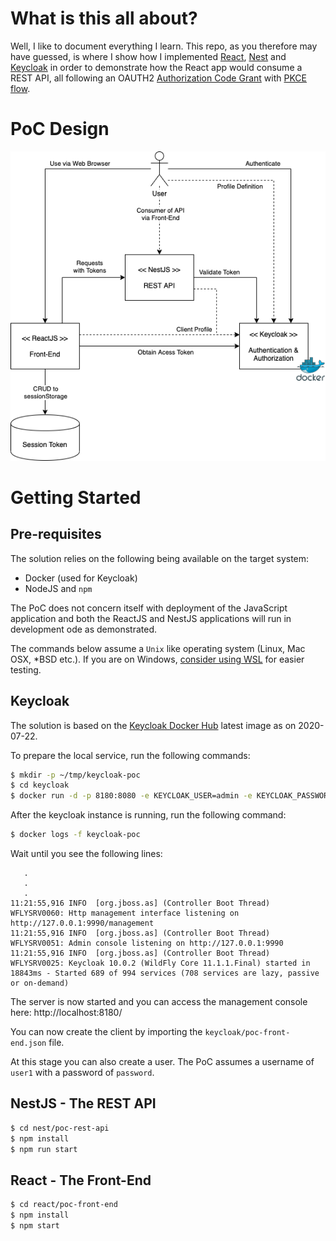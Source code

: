 # What is this all about?

Well, I like to document everything I learn. This repo, as you therefore may have guessed, is where I show how I implemented [React](https://reactjs.org/), [Nest](https://nestjs.com/) and [Keycloak](https://www.keycloak.org/) in order to demonstrate how the React app would consume a REST API, all following an OAUTH2 [Authorization Code Grant](https://tools.ietf.org/html/rfc6749#section-4.1) with [PKCE flow](https://tools.ietf.org/html/rfc7636).

# PoC Design

![PoC Design](poc_design.png)

# Getting Started

## Pre-requisites

The solution relies on the following being available on the target system:

* Docker (used for Keycloak)
* NodeJS and `npm`

The PoC does not concern itself with deployment of the JavaScript application and both the ReactJS and NestJS applications will run in development ode as demonstrated.

The commands below assume a `Unix` like operating system (Linux, Mac OSX, *BSD etc.). If you are on Windows, [consider using WSL](https://docs.microsoft.com/en-us/windows/wsl/install-win10) for easier testing.

## Keycloak

The solution is based on the [Keycloak Docker Hub](https://hub.docker.com/r/jboss/keycloak/) latest image as on 2020-07-22.

To prepare the local service, run the following commands:

```bash
$ mkdir -p ~/tmp/keycloak-poc
$ cd keycloak
$ docker run -d -p 8180:8080 -e KEYCLOAK_USER=admin -e KEYCLOAK_PASSWORD=admin -v $HOME/tmp/keycloak-poc:/tmp --name keycloak-poc jboss/keycloak
```

After the keycloak instance is running, run the following command:

```bash
$ docker logs -f keycloak-poc
```

Wait until you see the following lines:

```text
   .
   .
   .
11:21:55,916 INFO  [org.jboss.as] (Controller Boot Thread) WFLYSRV0060: Http management interface listening on http://127.0.0.1:9990/management
11:21:55,916 INFO  [org.jboss.as] (Controller Boot Thread) WFLYSRV0051: Admin console listening on http://127.0.0.1:9990
11:21:55,916 INFO  [org.jboss.as] (Controller Boot Thread) WFLYSRV0025: Keycloak 10.0.2 (WildFly Core 11.1.1.Final) started in 18843ms - Started 689 of 994 services (708 services are lazy, passive or on-demand)
```

The server is now started and you can access the management console here: http://localhost:8180/

You can now create the client by importing the `keycloak/poc-front-end.json` file.

At this stage you can also create a user. The PoC assumes a username of `user1` with a password of `password`.

## NestJS - The REST API

```bash
$ cd nest/poc-rest-api
$ npm install
$ npm run start
```

## React - The Front-End

```bash
$ cd react/poc-front-end
$ npm install
$ npm start
```

